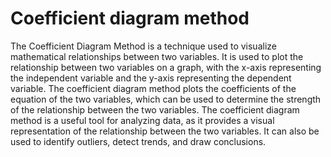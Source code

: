 # Coefficient diagram method

The Coefficient Diagram Method is a technique used to visualize mathematical relationships between two variables. It is used to plot the relationship between two variables on a graph, with the x-axis representing the independent variable and the y-axis representing the dependent variable. The coefficient diagram method plots the coefficients of the equation of the two variables, which can be used to determine the strength of the relationship between the two variables. The coefficient diagram method is a useful tool for analyzing data, as it provides a visual representation of the relationship between the two variables. It can also be used to identify outliers, detect trends, and draw conclusions.
